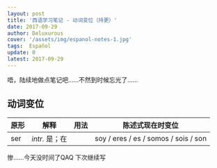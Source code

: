 ```yaml
---
layout: post
title: '西语学习笔记 - 动词变位（持更）'
date: 2017-09-29
author: Deluxurous
cover: '/assets/img/espanol-notes-1.jpg'
tags:  Español
update: 0
latest: 2017-09-29
---
```


唔，陆续地做点笔记吧……不然到时候忘光了……

## 动词变位

|原形|解释|用法|陈述式现在时变位|
|---|---|---|---|
|ser|*intr.* 是；在||soy / eres / es / somos / sois / son|

惨……今天没时间了QAQ 下次继续写